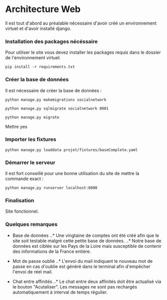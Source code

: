 # Architecture Web

Il est tout d'abord au préalable nécessaire d'avoir créé un environnement virtuel et d'avoir installé django.

### Installation des packages nécéssaire

Pour utiliser le site vous devez installer les packages requis dans le dossier de l'environnement virtuel:

    pip install -r requirements.txt

### Créer la base de données

Il est nécessaire de créer la base de données :

    python manage.py makemigrations socialnetwork
    
    python manage.py sqlmigrate socialnetwork 0001
    
    python manage.py migrate
    
Mettre yes

### Importer les fixtures


    python manage.py loaddata projet/fixtures/baseComplete.yaml 
    

### Démarrer le serveur

Il est fort conseillé pour une bonne utilisation du site de mettre la commande exact :

    python manage.py runserver localhost:8000

### Finalisation

Site fonctionnel.

### Quelques remarques

* Base de données
..* Une vingtaine de comptes ont été créé afin que le site soit testable malgré cette petite base de données.
..* Notre base de données est ciblée sur les Pays de la Loire mais susceptible de contenir des informations de la France entière. 

* Mot de passe oublié
..* L'envoi du mail indiquant le nouveau mot de passe en cas d'oublie est généré dans le terminal afin d'empêcher l'envoi de réel mail.

* Chat entre affinités
..* Le chat entre deux affinités doit être actualisé via le bouton "Acutaliser". Les messages ne sont pas rechargés automatiquement à interval de temps régulier.


